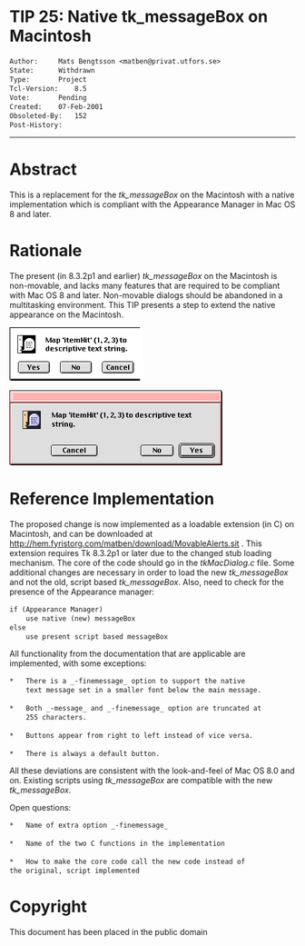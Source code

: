 # TIP 25: Native tk_messageBox  on Macintosh
	Author:		Mats Bengtsson <matben@privat.utfors.se>
	State:		Withdrawn
	Type:		Project
	Tcl-Version:	8.5
	Vote:		Pending
	Created: 	07-Feb-2001
	Obsoleted-By:	152
	Post-History:
-----

# Abstract

This is a replacement for the _tk\_messageBox_ on the Macintosh with
a native implementation which is compliant with the Appearance Manager
in Mac OS 8 and later.

# Rationale

The present \(in 8.3.2p1 and earlier\) _tk\_messageBox_ on the Macintosh 
is non-movable, and lacks many features that are required to be compliant 
with Mac OS 8 and later. Non-movable dialogs should be abandoned in a 
multitasking environment. This TIP presents a step to extend the native
appearance on the Macintosh.

![This is the present tk_messageBox.](../assets/25original.gif)
 
![{} {} This is the native tk_messageBox.](../assets/25native.gif)


# Reference Implementation

The proposed change is now implemented as a loadable extension \(in C\)
on Macintosh, and can be downloaded at
<http://hem.fyristorg.com/matben/download/MovableAlerts.sit> .
This extension requires Tk 8.3.2p1 or later due to the changed stub
loading mechanism.  The core of the code should go in the
_tkMacDialog.c_ file. Some additional changes are necessary in order
to load the new _tk\_messageBox_ and not the old, script based
_tk\_messageBox_. Also, need to check for the presence of the
Appearance manager:

	if (Appearance Manager)
	    use native (new) messageBox
	else
	    use present script based messageBox

All functionality from the documentation that are applicable are
implemented, with some exceptions:

    *   There is a _-finemessage_ option to support the native
        text message set in a smaller font below the main message.
        
    *   Both _-message_ and _-finemessage_ option are truncated at
        255 characters.
        
    *   Buttons appear from right to left instead of vice versa.
    
    *   There is always a default button.        

All these deviations are consistent with the look-and-feel of
Mac OS 8.0 and on. Existing scripts using _tk\_messageBox_ are
compatible with the new _tk\_messageBox_.

Open questions: 

    * 	Name of extra option _-finemessage_

    *	Name of the two C functions in the implementation

    *	How to make the core code call the new code instead of
	the original, script implemented


# Copyright

This document has been placed in the public domain

